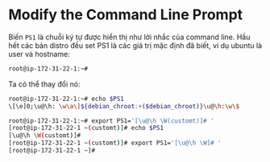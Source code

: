 # Modify the Command Line Prompt</br>
Biến `PS1` là chuỗi ký tự được hiển thị như lời nhắc của command line. Hầu hết các bản distro đều set PS1 là các giá trị mặc định đã biết, ví dụ ubuntu là user và hostname:
```sh
root@ip-172-31-22-1:~#
```
Ta có thể thay đổi nó:
```sh 
root@ip-172-31-22-1:~# echo $PS1
\[\e]0;\u@\h: \w\a\]${debian_chroot:+($debian_chroot)}\u@\h:\w\$

root@ip-172-31-22-1:~# export PS1='[\u@\h \W(customt)]# '
[root@ip-172-31-22-1 ~(customt)]# echo $PS1
[\u@\h \W(customt)]#
[root@ip-172-31-22-1 ~(customt)]# export PS1='[\u@\h \W]# '
[root@ip-172-31-22-1 ~]# 
```
